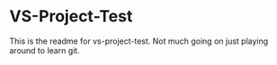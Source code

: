 # VS-Project-Test

This is the readme for vs-project-test. Not much going on just playing around to learn git.
